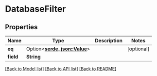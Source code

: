 # DatabaseFilter

## Properties

Name | Type | Description | Notes
------------ | ------------- | ------------- | -------------
**eq** | Option<[**serde_json::Value**](.md)> |  | [optional]
**field** | **String** |  | 

[[Back to Model list]](../README.md#documentation-for-models) [[Back to API list]](../README.md#documentation-for-api-endpoints) [[Back to README]](../README.md)



